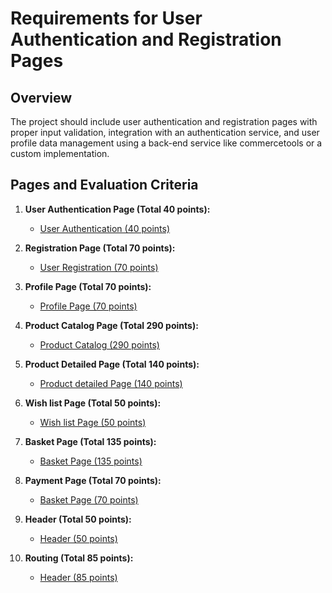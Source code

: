 # Requirements for User Authentication and Registration Pages

## Overview

The project should include user authentication and registration pages with proper input validation, integration with an authentication service, and user profile data management using a back-end service like commercetools or a custom implementation.

## Pages and Evaluation Criteria

1. **User Authentication Page (Total 40 points):**
    - [User Authentication (40 points)](./Login/)

2. **Registration Page (Total 70 points):**
    - [User Registration (70 points)](./Registration/)

3. **Profile Page (Total 70 points):**
    - [Profile Page (70 points)](./Profile/)

4. **Product Catalog Page (Total 290 points):**
    - [Product Catalog (290 points)](./Catalog/)

5. **Product Detailed Page (Total 140 points):**
    - [Product detailed Page (140 points)](./Product/)

6. **Wish list Page (Total 50 points):**
    - [Wish list Page (50 points)](./WishList/)

7. **Basket Page (Total 135 points):**
    - [Basket Page (135 points)](./Basket/)

8. **Payment Page (Total 70 points):**
    - [Basket Page (70 points)](./Payment/)

9. **Header (Total 50 points):**
    - [Header (50 points)](./Header/)

10. **Routing (Total 85 points):**
    - [Header (85 points)](./Routing/)